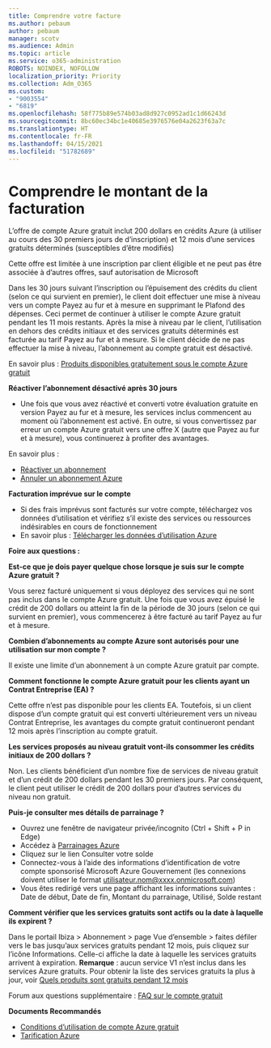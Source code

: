 ```yaml
---
title: Comprendre votre facture
ms.author: pebaum
author: pebaum
manager: scotv
ms.audience: Admin
ms.topic: article
ms.service: o365-administration
ROBOTS: NOINDEX, NOFOLLOW
localization_priority: Priority
ms.collection: Adm_O365
ms.custom:
- "9003554"
- "6819"
ms.openlocfilehash: 58f775b89e574b03ad8d927c0952ad1c1d66243d
ms.sourcegitcommit: 8bc60ec34bc1e40685e3976576e04a2623f63a7c
ms.translationtype: HT
ms.contentlocale: fr-FR
ms.lasthandoff: 04/15/2021
ms.locfileid: "51782689"
---
```

# <a name="understand-billing-amount"></a>Comprendre le montant de la facturation

L’offre de compte Azure gratuit inclut 200 dollars en crédits Azure (à utiliser au cours des 30 premiers jours de d’inscription) et 12 mois d’une services gratuits déterminés (susceptibles d’être modifiés)

Cette offre est limitée à une inscription par client éligible et ne peut pas être associée à d’autres offres, sauf autorisation de Microsoft

Dans les 30 jours suivant l’inscription ou l’épuisement des crédits du client (selon ce qui survient en premier), le client doit effectuer une mise à niveau vers un compte Payez au fur et à mesure en supprimant le Plafond des dépenses. Ceci permet de continuer à utiliser le compte Azure gratuit pendant les 11 mois restants. Après la mise à niveau par le client, l’utilisation en dehors des crédits initiaux et des services gratuits déterminés est facturée au tarif Payez au fur et à mesure. Si le client décide de ne pas effectuer la mise à niveau, l’abonnement au compte gratuit est désactivé.

En savoir plus : [Produits disponibles gratuitement sous le compte Azure gratuit](https://azure.microsoft.com/free/free-account-faq/)

**Réactiver l’abonnement désactivé après 30 jours**

- Une fois que vous avez réactivé et converti votre évaluation gratuite en version Payez au fur et à mesure, les services inclus commencent au moment où l’abonnement est activé. En outre, si vous convertissez par erreur un compte Azure gratuit vers une offre X (autre que Payez au fur et à mesure), vous continuerez à profiter des avantages.

En savoir plus : 
- [Réactiver un abonnement](https://docs.microsoft.com/azure/billing/billing-subscription-become-disable?WT.mc_id=Portal-Microsoft_Azure_Support)
- [Annuler un abonnement Azure](https://docs.microsoft.com/azure/billing/billing-how-to-cancel-azure-subscription?WT.mc_id=Portal-Microsoft_Azure_Support)

**Facturation imprévue sur le compte**

- Si des frais imprévus sont facturés sur votre compte, téléchargez vos données d’utilisation et vérifiez s’il existe des services ou ressources indésirables en cours de fonctionnement
- En savoir plus : [Télécharger les données d’utilisation Azure](https://docs.microsoft.com/azure/billing/billing-download-azure-invoice-daily-usage-date?WT.mc_id=Portal-Microsoft_Azure_Support#download-usage)

**Foire aux questions :**

**Est-ce que je dois payer quelque chose lorsque je suis sur le compte Azure gratuit ?**

Vous serez facturé uniquement si vous déployez des services qui ne sont pas inclus dans le compte Azure gratuit. Une fois que vous avez épuisé le crédit de 200 dollars ou atteint la fin de la période de 30 jours (selon ce qui survient en premier), vous commencerez à être facturé au tarif Payez au fur et à mesure.

**Combien d’abonnements au compte Azure sont autorisés pour une utilisation sur mon compte ?**  

Il existe une limite d’un abonnement à un compte Azure gratuit par compte.

**Comment fonctionne le compte Azure gratuit pour les clients ayant un Contrat Entreprise (EA) ?**  

Cette offre n’est pas disponible pour les clients EA. Toutefois, si un client dispose d’un compte gratuit qui est converti ultérieurement vers un niveau Contrat Entreprise, les avantages du compte gratuit continueront pendant 12 mois après l’inscription au compte gratuit.

**Les services proposés au niveau gratuit vont-ils consommer les crédits initiaux de 200 dollars ?**  

Non. Les clients bénéficient d’un nombre fixe de services de niveau gratuit et d’un crédit de 200 dollars pendant les 30 premiers jours. Par conséquent, le client peut utiliser le crédit de 200 dollars pour d’autres services du niveau non gratuit.

**Puis-je consulter mes détails de parrainage ?**

- Ouvrez une fenêtre de navigateur privée/incognito (Ctrl + Shift + P in Edge)
- Accédez à [Parrainages Azure](http://www.microsoftazuresponsorships.com/)
- Cliquez sur le lien Consulter votre solde
- Connectez-vous à l’aide des informations d’identification de votre compte sponsorisé Microsoft Azure Gouvernement (les connexions doivent utiliser le format utilisateur.nom@xxxx.onmicrosoft.com)
- Vous êtes redirigé vers une page affichant les informations suivantes : Date de début, Date de fin, Montant du parrainage, Utilisé, Solde restant

**Comment vérifier que les services gratuits sont actifs ou la date à laquelle ils expirent ?**

Dans le portail Ibiza > Abonnement > page Vue d’ensemble > faites défiler vers le bas jusqu’aux services gratuits pendant 12 mois, puis cliquez sur l’icône Informations. Celle-ci affiche la date à laquelle les services gratuits arrivent à expiration. **Remarque** : aucun service V1 n’est inclus dans les services Azure gratuits. Pour obtenir la liste des services gratuits la plus à jour, voir [Quels produits sont gratuits pendant 12 mois](http://www.microsoftazuresponsorships.com/)

Forum aux questions supplémentaire : [FAQ sur le compte gratuit](https://azure.microsoft.com/free/free-account-faq/)

**Documents Recommandés**

- [Conditions d’utilisation de compte Azure gratuit](https://azure.microsoft.com/offers/ms-azr-0044p/)
- [Tarification Azure](https://azure.microsoft.com/pricing/)